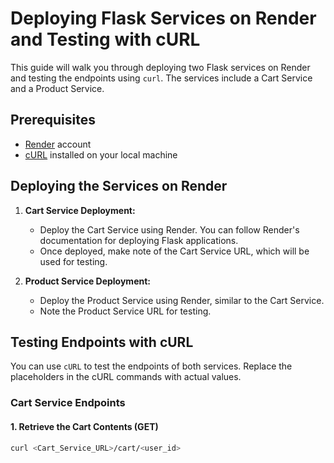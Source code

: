 # Deploying Flask Services on Render and Testing with cURL

This guide will walk you through deploying two Flask services on Render and testing the endpoints using `curl`. The services include a Cart Service and a Product Service.

## Prerequisites

- [Render](https://render.com/) account
- [cURL](https://curl.se/) installed on your local machine

## Deploying the Services on Render

1. **Cart Service Deployment:**

   - Deploy the Cart Service using Render. You can follow Render's documentation for deploying Flask applications.
   - Once deployed, make note of the Cart Service URL, which will be used for testing.

2. **Product Service Deployment:**

   - Deploy the Product Service using Render, similar to the Cart Service.
   - Note the Product Service URL for testing.

## Testing Endpoints with cURL

You can use `cURL` to test the endpoints of both services. Replace the placeholders in the cURL commands with actual values.

### Cart Service Endpoints

#### 1. Retrieve the Cart Contents (GET)

```bash
curl <Cart_Service_URL>/cart/<user_id>
